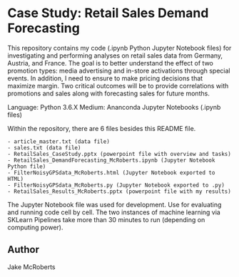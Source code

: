 Case Study: Retail Sales Demand Forecasting
==============

This repository contains my code (.ipynb Python Jupyter Notebook files) for
investigating and performing analyses on retail sales data from Germany,
Austria, and France. The goal is to better understand the effect of two
promotion types: media advertising and in-store activations through special
events. In addition, I need to ensure to make pricing decisions that maximize
margin. Two critical outcomes will be to provide correlations with promotions
and sales along with forecasting sales for future months.

Language: Python 3.6.X
Medium: Ananconda Jupyter Notebooks (.ipynb files)

Within the repository, there are 6 files besides this README file.

    - article_master.txt (data file)
    - sales.txt (data file)
    - RetailSales_CaseStudy.pptx (powerpoint file with overview and tasks)
    - RetailSales_DemandForecasting_McRoberts.ipynb (Jupyter Notebook Python file)
    - FilterNoisyGPSdata_McRoberts.html (Jupyter Notebook exported to HTML)
    - FilterNoisyGPSdata_McRoberts.py (Jupyter Notebook exported to .py)
    - RetailSales_Results_McRoberts.pptx (powerpoint file with my results)

The Jupyter Notebook file was used for development. Use for evaluating
and running code cell by cell. The two instances of machine learning via
SKLearn Pipelines take more than 30 minutes to run (depending on computing
power).

## Author

Jake McRoberts
